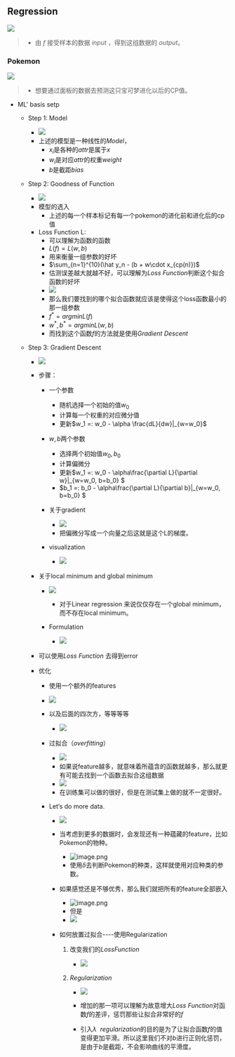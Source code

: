
## Regression

![](https://img.imgdb.cn/item/6044c5d0cef1ec5e6fd90d67.jpg)

> * 由     $f$    接受样本的数据  $input$ ，得到这组数据的   $output$。

### Pokemon

![](https://img.imgdb.cn/item/6044c69acef1ec5e6fd97178.jpg)

> * 想要通过面板的数据去预测这只宝可梦进化以后的CP值。

* ML' basis setp

  * Step 1: Model

    * ![](https://img.imgdb.cn/item/6044c83ccef1ec5e6fda405f.jpg)
    * 上述的模型是一种线性的$Model$，
      * $x_i$是各种的$attr$是属于$x$
      * $w_i$是对应$attr$的权重$weight$
      * $b$是截距$bias$

  * Step 2: Goodness of Function

    * ![](https://img.imgdb.cn/item/6044c965cef1ec5e6fdab428.jpg)
    * 模型的选入
      * 上述的每一个样本标记有每一个pokemon的进化前和进化后的cp值
    * Loss Function L:
      * 可以理解为函数的函数
      * $L(f) = L(w,b)$
      * 用来衡量一组参数的好坏
      * $\sum_{n=1}^{10}(\hat y_n - (b + w\cdot x_{cp(n)})$
      * 估测误差越大就越不好，可以理解为$Loss\ Function$判断这个拟合函数的好坏
      * ![](https://img.imgdb.cn/item/6044cb5ccef1ec5e6fdb747c.jpg)
      * 那么我们要找到的哪个拟合函数就应该是使得这个loss函数最小的那一组参数
      * $f^* = argminL(f)$
      * $w^*, b^* = argminL(w, b)$
      * 而找到这个函数$f$的方法就是使用$Gradient\ Descent$

  * Step 3: Gradient Descent

    * ![](https://img.imgdb.cn/item/6044ce00cef1ec5e6fdc6f17.jpg)

    * 步骤：

      * 一个参数

        * 随机选择一个初始的值$w_0$
        * 计算每一个权重的对应微分值
        * 更新$w_1 =: w_0 - \alpha \frac{dL}{dw}|_{w=w_0}$

      * $w, b$两个参数

        * 选择两个初始值$w_0, b_0$
        * 计算偏微分
        * 更新$w_1 =: w_0 - \alpha\frac{\partial L}{\partial w}|_{w=w_0, b=b_0} $
        * $b_1 =: b_0 - \alpha\frac{\partial L}{\partial b}|_{w=w_0, b=b_0} $

      * 关于gradient

        * ![](https://img.imgdb.cn/item/6044cef4cef1ec5e6fdcd3d2.jpg)
        * 把偏微分写成一个向量之后这就是这个L的梯度。
      * visualization
        * ![](https://img.imgdb.cn/item/6044cfeacef1ec5e6fdd3050.jpg) 	
      
    * 关于local minimum and global minimum
      * ![](https://img.imgdb.cn/item/6044d03dcef1ec5e6fdd4d8f.jpg)
        
        * 对于Linear regression 来说仅仅存在一个global minimum，而不存在local minimum。
      * Formulation
    	* ![](https://img.imgdb.cn/item/6044d120cef1ec5e6fdda6c9.jpg)
    	
    * 可以使用$Loss\ Function$ 去得到error

    * 优化

      * 使用一个额外的features
      * ![](https://img.imgdb.cn/item/6044d305cef1ec5e6fde6271.jpg)
      * 以及后面的四次方，等等等等

        * ![](https://img.imgdb.cn/item/6044d45ccef1ec5e6fdee8f9.jpg)
      * 过拟合（$overfitting$）
        * ![](https://img.imgdb.cn/item/6044d4d8cef1ec5e6fdf1a15.jpg)
        * 如果说feature越多，就意味着所蕴含的函数就越多，那么就更有可能去找到一个函数去拟合这组数据
        * ![](https://img.imgdb.cn/item/6044d54ccef1ec5e6fdf47d3.jpg)
        * 在训练集可以做的很好，但是在测试集上做的就不一定很好。

      * Let‘s do more data.
        * ![](https://img.imgdb.cn/item/6044d60ccef1ec5e6fdf8c5e.jpg)

        * 当考虑到更多的数据时，会发现还有一种蕴藏的feature，比如Pokemon的物种。
          * ![image.png](https://i.loli.net/2021/03/07/OutLa39pW6ENxUD.png)
          * 使用$\delta$去判断Pokemon的种类，这样就使用对应种类的参数。
          
        * 如果感觉还是不够优秀，那么我们就把所有的feature全部嵌入

          * ![image.png](https://i.loli.net/2021/03/07/JpZWltHiDq5hP19.png)
          * 但是
          * ![](https://img.imgdb.cn/item/6044d886cef1ec5e6fe07fe2.jpg)

        * 如何放置过拟合----使用Regularization

          1. 改变我们的$Loss Function$

             * ![](https://img.imgdb.cn/item/6044d8fecef1ec5e6fe0b1f6.jpg)
             
          2. $Regularization$

             * ![](https://img.imgdb.cn/item/6044d9a2cef1ec5e6fe10128.jpg)

             * 增加的那一项可以理解为故意增大$Loss\ Function$对函数$f$的差评，惩罚那些让拟合非常好的$f$
             * 引入$\lambda\ \ regularization$的目的是为了让拟合函数$f$的值变得更加平滑。所以这里我们不对$b$进行正则化惩罚，是由于$b$是截距，不会影响曲线的平滑度。

             

             
